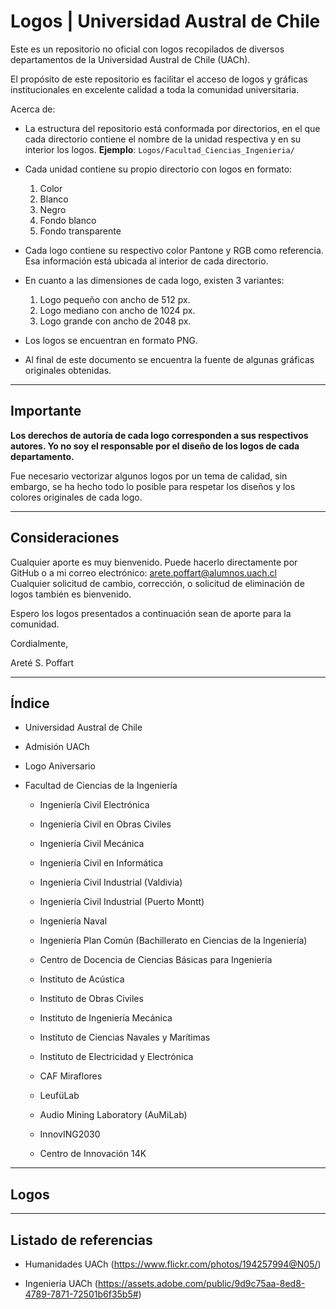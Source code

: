 # Logos | Universidad Austral de Chile

Este es un repositorio no oficial con logos recopilados de diversos departamentos de la Universidad Austral de Chile (UACh).

El propósito de este repositorio es facilitar el acceso de logos y gráficas institucionales en excelente calidad a toda la comunidad universitaria.

Acerca de:

* La estructura del repositorio está conformada por directorios, en el que cada directorio contiene el nombre de la unidad respectiva y en su interior los logos. **Ejemplo**: `Logos/Facultad_Ciencias_Ingenieria/`

* Cada unidad contiene su propio directorio con logos en formato:

	1. Color
	2. Blanco
	3. Negro
	4. Fondo blanco
	5. Fondo transparente

* Cada logo contiene su respectivo color Pantone y RGB como referencia. Esa información está ubicada al interior de cada directorio.

* En cuanto a las dimensiones de cada logo, existen 3 variantes:

	1. Logo pequeño con ancho de 512 px.
	2. Logo mediano con ancho de 1024 px.
	3. Logo grande con ancho de 2048 px.

* Los logos se encuentran en formato PNG.<!--, SVG y EPS.-->

* Al final de este documento se encuentra la fuente de algunas gráficas originales obtenidas.

---
## Importante

**Los derechos de autoría de cada logo corresponden a sus respectivos autores. Yo no soy el responsable por el diseño de los logos de cada departamento.**

Fue necesario vectorizar algunos logos por un tema de calidad, sin embargo, se ha hecho todo lo posible para respetar los diseños y los colores originales de cada logo.

---
## Consideraciones

Cualquier aporte es muy bienvenido. Puede hacerlo directamente por GitHub o a mi correo electrónico: arete.poffart@alumnos.uach.cl  
Cualquier solicitud de cambio, corrección, o solicitud de eliminación de logos también es bienvenido.

Espero los logos presentados a continuación sean de aporte para la comunidad.
<br>

Cordialmente,

Areté S. Poffart

---
## Índice

* Universidad Austral de Chile

* Admisión UACh

* Logo Aniversario


* Facultad de Ciencias de la Ingeniería

	* Ingeniería Civil Electrónica
	* Ingeniería Civil en Obras Civiles
	* Ingeniería Civil Mecánica
	* Ingeniería Civil en Informática
	* Ingeniería Civil Industrial (Valdivia)
	* Ingeniería Civil Industrial (Puerto Montt)
	* Ingeniería Naval
	* Ingeniería Plan Común (Bachillerato en Ciencias de la Ingeniería)

	* Centro de Docencia de Ciencias Básicas para Ingeniería
	* Instituto de Acústica
	* Instituto de Obras Civiles
	* Instituto de Ingeniería Mecánica
	* Instituto de Ciencias Navales y Marítimas
	* Instituto de Electricidad y Electrónica

	* CAF Miraflores
	* LeufüLab
	* Audio Mining Laboratory (AuMiLab)
	* InnovING2030
	* Centro de Innovación 14K

<!--* Facultad de Ciencias
	* Instituto de Bioquímica y Microbiología
	* Instituto de Ciencias de la Tierra
	* Instituto de Ciencias Físicas y Matemáticas
	* Instituto de Ciencias Ambientales y Evolutivas
	* Instituto de Ciencias Químicas
	* Instituto de Farmacia
	* Instituto de Ciencias Marinas y Limnológicas

	* Geología

* Facultad de Filosofía y Humanidades

	* Instituto de Ciencias de la Educación
	* Instituto de Comunicación Social
	* Instituto de Estudios Antropológicos
	* Instituto de Linguistica y Literatura
	* Instituto de Historia y Ciencias Sociales
	* Instituto de Filosofía
	* Centro de Idiomas

	* Escuela de Graduados
	* Escuela de Historia y Ciencias Sociales
	* Coordinación Vinculación con el Medio

	* Magíster en Historia del Tiempo Presente

* Facultad de Ciencias Veterinarias
* Facultad de Ciencias Agrarias y Alimentarias

* Facultad de Medicina
* Facultad de Arquitectura y Artes

	* Arquitectura
	* Artes Musicales y Sonoras
	* Diseño

* Facultad de Ciencias Económicas y Administrativas
* Facultad de Ciencias Jurídicas y Sociales


* Jardín Botánico UACh
* Dirección de Infraestructura y Servicios
* Radio UACh
* CineClub UACh
* Unidad de Gestión Ambiental (UGA)
* Centro de Deporte y Recreación (CEDERE)
* Alumni UACh
* UACh Sustentable
* UCEA
* Patagón - Supercomputador UACh
* Preuniversitario UACh
* Orquesta Cámara de Valdivia
* Centro de Estudios Científicos (CECs)-->

---
## Logos


---
## Listado de referencias

* Humanidades UACh (https://www.flickr.com/photos/194257994@N05/)

* Ingeniería UACh (https://assets.adobe.com/public/9d9c75aa-8ed8-4789-7871-72501b6f35b5#)
